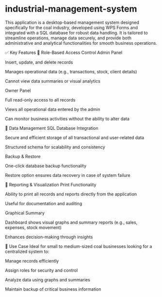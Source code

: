 # industrial-management-system
This application is a desktop-based management system designed specifically for the coal industry, developed using WPS Forms and integrated with a SQL database for robust data handling. It is tailored to streamline operations, manage data securely, and provide both administrative and analytical functionalities for smooth business operations.

✅ Key Features
🔹 Role-Based Access Control
Admin Panel

Insert, update, and delete records

Manages operational data (e.g., transactions, stock, client details)

Cannot view data summaries or visual analytics

Owner Panel

Full read-only access to all records

Views all operational data entered by the admin

Can monitor business activities without the ability to alter data

🔹 Data Management
SQL Database Integration

Secure and efficient storage of all transactional and user-related data

Structured schema for scalability and consistency

Backup & Restore

One-click database backup functionality

Restore option ensures data recovery in case of system failure

🔹 Reporting & Visualization
Print Functionality

Ability to print all records and reports directly from the application

Useful for documentation and auditing

Graphical Summary

Dashboard shows visual graphs and summary reports (e.g., sales, expenses, stock movement)

Enhances decision-making through insights

💼 Use Case
Ideal for small to medium-sized coal businesses looking for a centralized system to:

Manage records efficiently

Assign roles for security and control

Analyze data using graphs and summaries

Maintain backup of critical business information 
